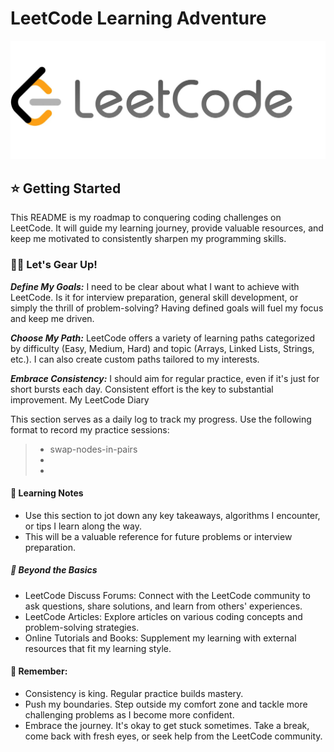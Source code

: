 
# LeetCode Learning Adventure

![leetCode - banner](./assets/image.png)

## ⭐️ Getting Started

This README is my roadmap to conquering coding challenges on LeetCode. It will guide my learning journey, provide valuable resources, and keep me motivated to consistently sharpen my programming skills.

### 👊🏻 Let's Gear Up!

***Define My Goals:*** I need to be clear about what I want to achieve with LeetCode. Is it for interview preparation, general skill development, or simply the thrill of problem-solving? Having defined goals will fuel my focus and keep me driven.

***Choose My Path:*** LeetCode offers a variety of learning paths categorized by difficulty (Easy, Medium, Hard) and topic (Arrays, Linked Lists, Strings, etc.). I can also create custom paths tailored to my interests.

***Embrace Consistency:*** I should aim for regular practice, even if it's just for short bursts each day. Consistent effort is the key to substantial improvement.
My LeetCode Diary

This section serves as a daily log to track my progress. Use the following format to record my practice sessions:

> - swap-nodes-in-pairs
> -
> -

#### 📝 Learning Notes

* Use this section to jot down any key takeaways, algorithms I encounter, or tips I learn along the way.
* This will be a valuable reference for future problems or interview preparation.

##### 🤖 Beyond the Basics

* LeetCode Discuss Forums: Connect with the LeetCode community to ask questions, share solutions, and learn from others' experiences.
* LeetCode Articles: Explore articles on various coding concepts and problem-solving strategies.
* Online Tutorials and Books: Supplement my learning with external resources that fit my learning style.

#### 🧠 Remember:

* Consistency is king. Regular practice builds mastery.
* Push my boundaries. Step outside my comfort zone and tackle more challenging problems as I become more confident.
* Embrace the journey. It's okay to get stuck sometimes. Take a break, come back with fresh eyes, or seek help from the LeetCode community.
